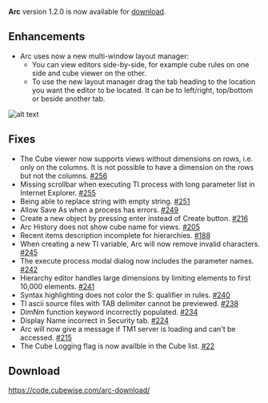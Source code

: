 **Arc** version 1.2.0 is now available for [download](https://code.cubewise.com/arc-download/). 

## Enhancements
* Arc uses now a new multi-window layout manager:
  * You can view editors side-by-side, for example cube rules on one side and cube viewer on the other.
  * To use the new layout manager drag the tab heading to the location you want the editor to be located. It can be to left/right, top/bottom or beside another tab.
  
![alt text](http://s3-ap-southeast-2.amazonaws.com/downloads.cubewise.com/web_assets/arc-pulgins/tab-multi-window-shorter.gif)

## Fixes
* The Cube viewer now supports views without dimensions on rows, i.e. only on the columns. It is not possible to have a dimension on the rows but not the columns. [#256](https://github.com/cubewise-code/arc-issues/issues/256)
* Missing scrollbar when executing TI process with long parameter list in Internet Explorer. [#255](https://github.com/cubewise-code/arc-issues/issues/255)
* Being able to replace string with empty string. [#251](https://github.com/cubewise-code/arc-issues/issues/251)
* Allow Save As when a process has errors. [#249](https://github.com/cubewise-code/arc-issues/issues/249)
* Create a new object by pressing enter instead of Create button. [#216](https://github.com/cubewise-code/arc-issues/issues/216)
* Arc History does not show cube name for views. [#205](https://github.com/cubewise-code/arc-issues/issues/205)
* Recent items description incomplete for hierarchies. [#188](https://github.com/cubewise-code/arc-issues/issues/188)
* When creating a new TI variable, Arc will now remove invalid characters. [#245](https://github.com/cubewise-code/arc-issues/issues/245)
* The execute process modal dialog now includes the parameter names. [#242](https://github.com/cubewise-code/arc-issues/issues/242)
* Hierarchy editor handles large dimensions by limiting elements to first 10,000 elements. [#241](https://github.com/cubewise-code/arc-issues/issues/241)
* Syntax highlighting does not color the S: qualifier in rules. [#240](https://github.com/cubewise-code/arc-issues/issues/240)
* TI ascii source files with TAB delimiter cannot be previewed. [#238](https://github.com/cubewise-code/arc-issues/issues/238)
* DimNm function keyword incorrectly populated. [#234](https://github.com/cubewise-code/arc-issues/issues/234)
* Display Name incorrect in Security tab. [#224](https://github.com/cubewise-code/arc-issues/issues/224)
* Arc will now give a message if TM1 server is loading and can't be accessed. [#215](https://github.com/cubewise-code/arc-issues/issues/215)
* The Cube Logging flag is now availble in the Cube list. [#22](https://github.com/cubewise-code/arc-issues/issues/22)

## Download
https://code.cubewise.com/arc-download/
